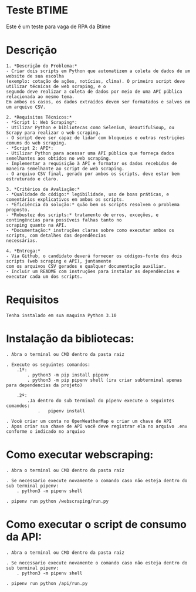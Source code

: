 # Teste BTIME

Este é um teste para vaga de RPA da Btime

# Descrição

    1. *Descrição do Problema:*
    - Criar dois scripts em Python que automatizem a coleta de dados de um website de sua escolha
    (exemplo: cotação de ações, notícias, clima). O primeiro script deve utilizar técnicas de web scraping, e o
    segundo deve realizar a coleta de dados por meio de uma API pública relacionada ao mesmo tema.
    Em ambos os casos, os dados extraídos devem ser formatados e salvos em um arquivo CSV.

    2. *Requisitos Técnicos:*
    - *Script 1: Web Scraping*:
    - Utilizar Python e bibliotecas como Selenium, BeautifulSoup, ou Scrapy para realizar o web scraping.
    - O script deve ser capaz de lidar com bloqueios e outras restrições comuns do web scraping.
    - *Script 2: API*:
    - Utilizar Python para acessar uma API pública que forneça dados semelhantes aos obtidos no web scraping.
    - Implementar a requisição à API e formatar os dados recebidos de maneira semelhante ao script de web scraping.
    - O arquivo CSV final, gerado por ambos os scripts, deve estar bem estruturado e claro.

    3. *Critérios de Avaliação:*
    - *Qualidade do código:* legibilidade, uso de boas práticas, e comentários explicativos em ambos os scripts.
    - *Eficiência da solução:* quão bem os scripts resolvem o problema proposto.
    - *Robustez dos scripts:* tratamento de erros, exceções, e contingências para possíveis falhas tanto no
    scraping quanto na API.
    - *Documentação:* instruções claras sobre como executar ambos os scripts, com detalhes das dependências
    necessárias.

    4. *Entrega:*
    - Via Github, o candidato deverá fornecer os códigos-fonte dos dois scripts (web scraping e API), juntamente
    com os arquivos CSV gerados e qualquer documentação auxiliar.
    - Incluir um README com instruções para instalar as dependências e executar cada um dos scripts.

# Requisitos

    Tenha instalado em sua maquina Python 3.10

# Instalação da bibliotecas:

    . Abra o terminal ou CMD dentro da pasta raiz

    . Execute os seguintes comandos:
        .1º:
            . python3 -m pip install pipenv
            . python3 -m pip pipenv shell (ira criar subterminal apenas para dependencias da projeto)

        .2º:
            .Ja dentro do sub terminal do pipenv execute o seguintes comandos:
                .   pipenv install

    . Você criar um conta no OpenWeatherMap e criar um chave de API
    . Apos criar sua chave de API você deve registrar ela no arquivo .env conforme o indicado no arquivo

# Como executar webscraping:

    . Abra o terminal ou CMD dentro da pasta raiz

    . Se necessario execute novamente o comando caso não esteja dentro do sub terminal pipenv:
        . python3 -m pipenv shell

    . pipenv run python /webscraping/run.py

# Como executar o script de consumo da API:

    . Abra o terminal ou CMD dentro da pasta raiz

    . Se necessario execute novamente o comando caso não esteja dentro do sub terminal pipenv:
        . python3 -m pipenv shell

    . pipenv run python /api/run.py
